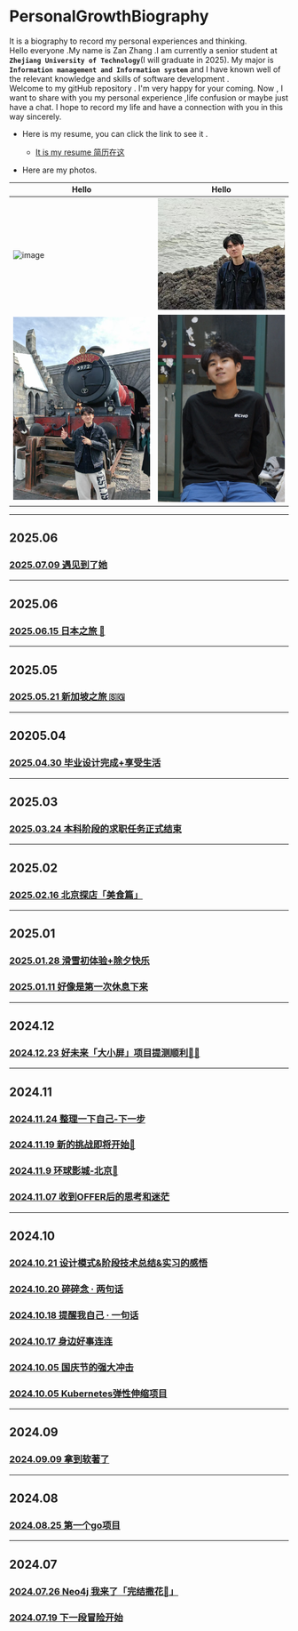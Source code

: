 # PersonalGrowthBiography
It is a biography to record my personal experiences and thinking.  
Hello everyone .My name is Zan Zhang .I am currently a senior student at **`Zhejiang University of Technology`**(I will graduate in 2025).
My major is  **`Information management and Information system`** and 
I have known well of the relevant knowledge and skills of software development .  
Welcome to my gitHub repository . 
I'm very happy for your coming. 
Now , I want to share with you my personal experience ,life confusion or maybe just have a chat.
I hope to record my life and have a connection with you in this way sincerely.   
* Here is my resume, you can click the link to see it .
  * [It is my resume 简历在这](./ZZGEDA/resume/张赞的简历.pdf)

* Here are my photos.

| Hello                                       | Hello                                       |
|---------------------------------------------|---------------------------------------------|
| ![image](./ZZGEDA/lifePhoto/selfPhoto6.jpg) | ![image](./ZZGEDA/lifePhoto/selfPhoto2.jpg) |
| ![image](./ZZGEDA/lifePhoto/selfPhoto4.png) | ![image](./ZZGEDA/lifePhoto/selfPhoto5.jpg) |


--- 
## 2025.06
### [2025.07.09 遇见到了她](./2025/07/0709.md)


--- 
## 2025.06 
### [2025.06.15 日本之旅 🌸](./2025/06/0615.md)


---
## 2025.05
### [2025.05.21 新加坡之旅 🇸🇬](./2025/05/0521.md)


---
## 20205.04
### [2025.04.30 毕业设计完成+享受生活](./2025/04/0430.md)

--- 
## 2025.03
### [2025.03.24 本科阶段的求职任务正式结束](./2025/03/0324.md)

--- 
## 2025.02
### [2025.02.16 北京探店「美食篇」](./2025/02/0216.md)

--- 
## 2025.01
### [2025.01.28 滑雪初体验+除夕快乐](./2025/01/0128.md)
### [2025.01.11 好像是第一次休息下来](./2025/01/0111.md)

--- 

## 2024.12 
### [2024.12.23  好未来「大小屏」项目提测顺利🥳🥳](./2024/12/1223.md)

---- 
## 2024.11 
### [2024.11.24 整理一下自己-下一步](./2024/11/1124.md)
### [2024.11.19 新的挑战即将开始🚀](./2024/11/1119.md)
### [2024.11.9 环球影城-北京🎠](/2024/11/1109.md)
### [2024.11.07 收到OFFER后的思考和迷茫](/2024/11/1107.md)


---- 

## 2024.10
### [2024.10.21 设计模式&阶段技术总结&实习的感悟](/2024/10/1021.md)
### [2024.10.20 碎碎念 · 两句话](/2024/10/1020.md)
### [2024.10.18 提醒我自己 · 一句话](/2024/10/1018.md)
### [2024.10.17 身边好事连连](/2024/10/1017.md)
### [2024.10.05 国庆节的强大冲击](/2024/10/1005.md)
### [2024.10.05 Kubernetes弹性伸缩项目](/2024/10/1004.md)

--- 

## 2024.09
### [2024.09.09 拿到软著了](/2024/09/0909.md)

--- 
## 2024.08
### [2024.08.25 第一个go项目](/2024/08/0825.md)

--- 
## 2024.07 
### [2024.07.26 Neo4j 我来了「完结撒花🎉」](/2024/07/0726.md)
### [2024.07.19 下一段冒险开始](/2024/07/0719.md)